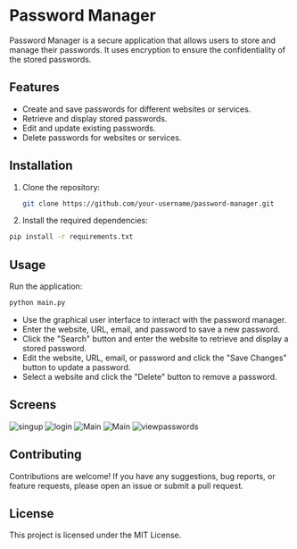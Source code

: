 # Password Manager
Password Manager is a secure application that allows users to store and manage their passwords. It uses encryption to ensure the confidentiality of the stored passwords.

## Features
- Create and save passwords for different websites or services.
- Retrieve and display stored passwords.
- Edit and update existing passwords.
- Delete passwords for websites or services.

## Installation

1. Clone the repository:

   ```bash
   git clone https://github.com/your-username/password-manager.git
   ```
2. Install the required dependencies:

```bash
pip install -r requirements.txt
```
## Usage
Run the application:

```bash
python main.py
```
- Use the graphical user interface to interact with the password manager.
- Enter the website, URL, email, and password to save a new password.
- Click the "Search" button and enter the website to retrieve and display a stored password.
- Edit the website, URL, email, or password and click the "Save Changes" button to update a password.
- Select a website and click the "Delete" button to remove a password.

## Screens
![singup](https://dfp0yx826f0dh.cloudfront.net/password_manager_signup.png)
![login](https://dfp0yx826f0dh.cloudfront.net/password_manager_login.png)
![Main](https://dfp0yx826f0dh.cloudfront.net/password_manager_mainwindow1.png)
![Main](https://dfp0yx826f0dh.cloudfront.net/password_manager_mainwindow2.png)
![viewpasswords](https://dfp0yx826f0dh.cloudfront.net/password_manager_viewpasswords.png)





## Contributing
Contributions are welcome! If you have any suggestions, bug reports, or feature requests, please open an issue or submit a pull request.

## License
This project is licensed under the MIT License.

